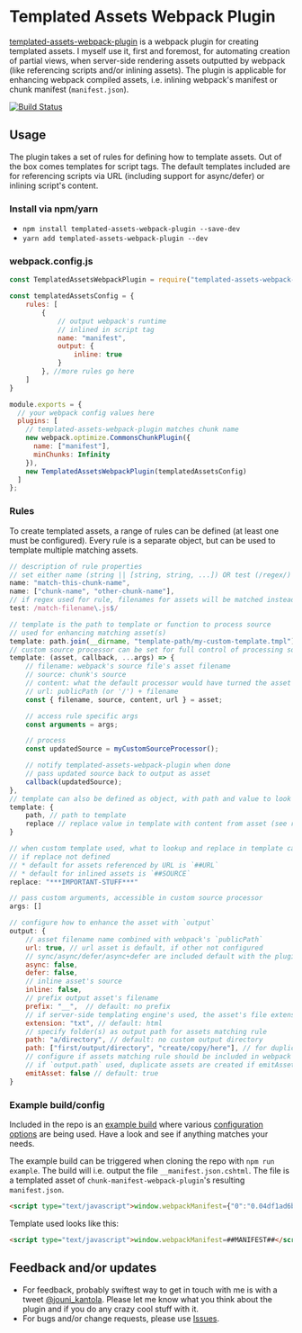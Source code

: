 # Templated Assets Webpack Plugin

[templated-assets-webpack-plugin](https://www.npmjs.com/package/templated-assets-webpack-plugin) is a webpack plugin for creating templated assets. I myself use it, first and foremost, for automating creation of partial views, when server-side rendering assets outputted by webpack (like referencing scripts and/or inlining assets). The plugin is applicable for enhancing webpack compiled assets, i.e. inlining webpack's manifest or chunk manifest (`manifest.json`).

[![Build Status](https://travis-ci.org/jouni-kantola/templated-assets-webpack-plugin.svg?branch=master)](https://travis-ci.org/jouni-kantola/templated-assets-webpack-plugin)

## Usage
The plugin takes a set of rules for defining how to template assets. Out of the box comes templates for script tags. The default templates included are for referencing scripts via URL (including support for async/defer) or inlining script's content.

### Install via npm/yarn
- `npm install templated-assets-webpack-plugin --save-dev`
- `yarn add templated-assets-webpack-plugin --dev`

### webpack.config.js
```javascript
const TemplatedAssetsWebpackPlugin = require("templated-assets-webpack-plugin");

const templatedAssetsConfig = {
    rules: [
        {
            // output webpack's runtime
            // inlined in script tag
            name: "manifest",
            output: {
                inline: true
            }
        }, //more rules go here
    ]
}

module.exports = {
  // your webpack config values here
  plugins: [
    // templated-assets-webpack-plugin matches chunk name
    new webpack.optimize.CommonsChunkPlugin({
      name: ["manifest"],
      minChunks: Infinity
    }),
    new TemplatedAssetsWebpackPlugin(templatedAssetsConfig)
  ]
};
```

### Rules
To create templated assets, a range of rules can be defined (at least one must be configured). Every rule is a separate object, but can be used to template multiple matching assets.

```javascript
// description of rule properties
// set either name (string || [string, string, ...]) OR test (/regex/)
name: "match-this-chunk-name",
name: ["chunk-name", "other-chunk-name"],
// if regex used for rule, filenames for assets will be matched instead of chunk names
test: /match-filename\.js$/ 

// template is the path to template or function to process source
// used for enhancing matching asset(s)
template: path.join(__dirname, "template-path/my-custom-template.tmpl"),
// custom source processor can be set for full control of processing source
template: (asset, callback, ...args) => {
    // filename: webpack's source file's asset filename
    // source: chunk's source
    // content: what the default processor would have turned the asset's content into
    // url: publicPath (or '/') + filename
    const { filename, source, content, url } = asset;

    // access rule specific args 
    const arguments = args;

    // process
    const updatedSource = myCustomSourceProcessor();

    // notify templated-assets-webpack-plugin when done
    // pass updated source back to output as asset
    callback(updatedSource);
},
// template can also be defined as object, with path and value to look for and replace
template: {
    path, // path to template
    replace // replace value in template with content from asset (see replace property for default values)
}

// when custom template used, what to lookup and replace in template can be configured
// if replace not defined
// * default for assets referenced by URL is `##URL`
// * default for inlined assets is `##SOURCE`
replace: "***IMPORTANT-STUFF***"

// pass custom arguments, accessible in custom source processor
args: []

// configure how to enhance the asset with `output`
output: {
    // asset filename name combined with webpack's `publicPath`
    url: true, // url asset is default, if other not configured
    // sync/async/defer/async+defer are included default with the plugin
    async: false,
    defer: false,
    // inline asset's source
    inline: false,
    // prefix output asset's filename
    prefix: "__",  // default: no prefix
    // if server-side templating engine's used, the asset's file extension can be controlled 
    extension: "txt", // default: html
    // specify folder(s) as output path for assets matching rule
    path: "a/directory", // default: no custom output directory
    path: ["first/output/directory", "create/copy/here"], // for duplicate output
    // configure if assets matching rule should be included in webpack's output
    // if `output.path` used, duplicate assets are created if emitAsset is true
    emitAsset: false // default: true
}
```

### Example build/config
Included in the repo is an [example build](https://github.com/jouni-kantola/templated-assets-webpack-plugin/blob/master/example/webpack.config.js) where various [configuration options](https://github.com/jouni-kantola/templated-assets-webpack-plugin/blob/master/example/templated-assets-config.js) are being used. Have a look and see if anything matches your needs.

The example build can be triggered when cloning the repo with `npm run example`. The build will i.e. output the file `__manifest.json.cshtml`. The file is a templated asset of `chunk-manifest-webpack-plugin`'s resulting `manifest.json`.

```html
<script type="text/javascript">window.webpackManifest={"0":"0.04df1ad6b72d121fd6ab.js","1":"1.652fb163ed4c79d993d0.js","2":"2.3a556c55f764acccb23a.js"}</script>
```

Template used looks like this:
```html
<script type="text/javascript">window.webpackManifest=##MANIFEST##</script>
```

## Feedback and/or updates
* For feedback, probably swiftest way to get in touch with me is with a tweet [@jouni_kantola](https://twitter.com/jouni_kantola). Please let me know what you think about the plugin and if you do any crazy cool stuff with it.
* For bugs and/or change requests, please use [Issues](https://github.com/jouni-kantola/templated-assets-webpack-plugin/issues).
